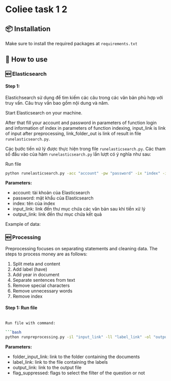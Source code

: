 # Coliee task 1 2


## 📦 Installation

Make sure to install the required packages at `requirements.txt`

## 🚀 How to use

### 🆕 Elasticsearch

#### Step 1:

Elastichsearch sử dụng để tìm kiếm các câu trong các văn bản phù hợp với truy vấn. Câu truy vấn bao gồm nội dung và năm.

Start Elasticsearch on your machine.

After that fill your account and password in parameters of function login and information of index in parameters of function indexing, input_link is link of input after preprocessing, link_folder_out is link of result in file `runelasticsearch.py`.

Các bước tiền xử lý được thực hiện trong file `runelasticsearch.py`. Các tham số đầu vào của hàm `runelasticsearch.py` lần lượt có ý nghĩa như sau:

Run file
```bash
python runelasticsearch.py -acc "account" -pw "password" -ix "index" -il "input_link" -ol "output_link"
```
**Parameters:**
* account: tài khoản của Elasticsearch
* password: mật khẩu của Elasticsearch
* index: tên của index
* input_link: link đến thư mục chứa các văn bản sau khi tiền xử lý
* output_link: link đến thư mục chứa kết quả

Example of data:


### 🆕 Processing

Preprocessing focuses on separating statements and cleaning data. The steps to process money are as follows:

1. Split meta and content
2. Add label (have)
3. Add year in document
4. Separate sentences from text
5. Remove special characters
6. Remove unnecessary words
7. Remove index

#### Step 1: Run file 

```bash

Run file with command:

```bash
python runpreprocessing.py -il "input_link" -ll "label_link" -ol "output_link" -fl "flag_suppressed"
```

**Parameters:**
* folder_input_link: link to the folder containing the documents
* label_link: link to the file containing the labels
* output_link: link to the output file
* flag_suppressed: flags to select the filter of the question or not